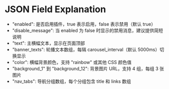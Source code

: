 # JSON Field Explanation
- "enabled": 是否启用插件，true 表示启用，false 表示禁用（默认 true）
- "disable_message": 当 enabled 为 false 时显示的禁用消息，建议提供简短说明
- "text": 主横幅文本，显示在页面顶部
- "banner_texts": 轮播文本数组，每隔 carousel_interval（默认 5000ms）切换显示
- "color": 横幅背景颜色，支持 "rainbow" 或其他 CSS 颜色值
- "background_1" 到 "background_12": 背景图片 URL，支持 4 组，每组 3 张图片
- "nav_tabs": 导航分组数组，每个分组包含 title 和 links 数组
